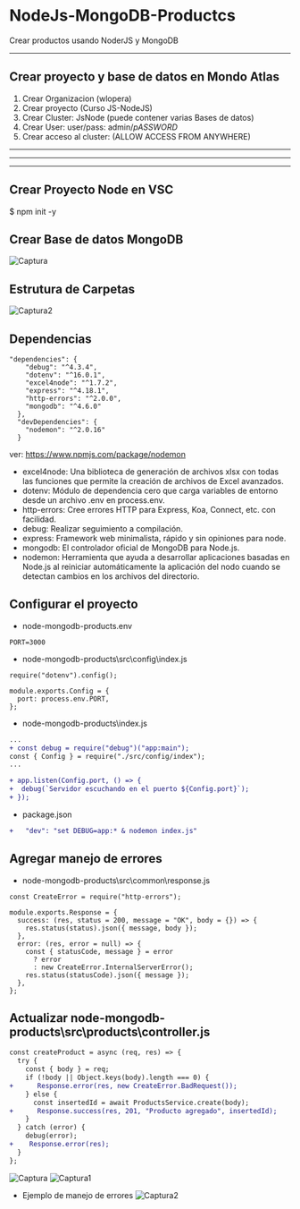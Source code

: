 # NodeJs-MongoDB-Productcs
Crear productos usando NoderJS y MongoDB
 
-----------------------------------------------------------------------------
Crear proyecto y base de datos en Mondo Atlas
-----------------------------------------------------------------------------
1. Crear Organizacion (wlopera)
2. Crear proyecto (Curso JS-NodeJS)
3. Crear Cluster: JsNode (puede contener varias Bases de datos)
4. Crear User: user/pass: admin/_pASSWORD_
5. Crear acceso al cluster: (ALLOW ACCESS FROM ANYWHERE)
-----------------------------------------------------------------------------

-----------------------------------------------------------------------------
-----------------------------------------------------------------------------
Crear Proyecto Node en VSC 
-----------------------------------------------------------------------------
$ npm init -y

## Crear Base de datos MongoDB
![Captura](https://user-images.githubusercontent.com/7141537/171055590-418b3bb8-1762-4738-ae51-9ad05cb210ac.PNG)

## Estrutura de Carpetas
![Captura2](https://user-images.githubusercontent.com/7141537/171055588-6891ea52-7dfb-48e1-ab45-f90db2c5dae4.PNG)

## Dependencias
```
"dependencies": {
    "debug": "^4.3.4",
    "dotenv": "^16.0.1",
    "excel4node": "^1.7.2",
    "express": "^4.18.1",
    "http-errors": "^2.0.0",
    "mongodb": "^4.6.0"
  },
  "devDependencies": {
    "nodemon": "^2.0.16"
  }
```
ver: https://www.npmjs.com/package/nodemon
* excel4node: Una biblioteca de generación de archivos xlsx con todas las funciones que permite la creación de archivos de Excel avanzados.
* dotenv: Módulo de dependencia cero que carga variables de entorno desde un archivo .env en process.env.
* http-errors: Cree errores HTTP para Express, Koa, Connect, etc. con facilidad.
* debug: Realizar seguimiento a compilación.
* express: Framework web minimalista, rápido y sin opiniones para node.
* mongodb: El controlador oficial de MongoDB para Node.js.
* nodemon: Herramienta que ayuda a desarrollar aplicaciones basadas en Node.js al reiniciar automáticamente la aplicación del nodo cuando se detectan cambios en los archivos del directorio.

## Configurar el proyecto

* node-mongodb-products\.env
```
PORT=3000
```

* node-mongodb-products\src\config\index.js
```
require("dotenv").config();

module.exports.Config = {
  port: process.env.PORT,
};
```

* node-mongodb-products\index.js
```diff
...
+ const debug = require("debug")("app:main");
const { Config } = require("./src/config/index");
...

+ app.listen(Config.port, () => {
+  debug(`Servidor escuchando en el puerto ${Config.port}`);
+ });
```

* package.json
```diff
+   "dev": "set DEBUG=app:* & nodemon index.js"
```

## Agregar manejo de errores
* node-mongodb-products\src\common\response.js
```
const CreateError = require("http-errors");

module.exports.Response = {
  success: (res, status = 200, message = "OK", body = {}) => {
    res.status(status).json({ message, body });
  },
  error: (res, error = null) => {
    const { statusCode, message } = error
      ? error
      : new CreateError.InternalServerError();
    res.status(statusCode).json({ message });
  },
};
```

## Actualizar node-mongodb-products\src\products\controller.js

```diff
const createProduct = async (req, res) => {
  try {
    const { body } = req;
    if (!body || Object.keys(body).length === 0) {
+      Response.error(res, new CreateError.BadRequest());
    } else {
      const insertedId = await ProductsService.create(body);
+      Response.success(res, 201, "Producto agregado", insertedId);
    }
  } catch (error) {
    debug(error);
+    Response.error(res);
  }
};

```
![Captura](https://user-images.githubusercontent.com/7141537/171667834-1d843250-3cfd-4f33-bd33-11bab9952f42.PNG)
![Captura1](https://user-images.githubusercontent.com/7141537/171667828-f0158e35-e1c9-477b-a694-ac88801034d1.PNG)

* Ejemplo de manejo de errores 
![Captura2](https://user-images.githubusercontent.com/7141537/171667831-f02b2acc-730f-4f02-a939-4b1a322aaaf0.PNG)

